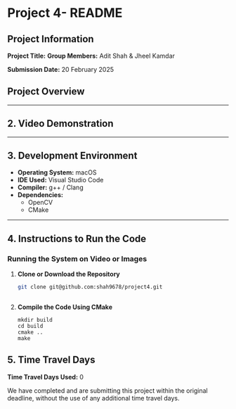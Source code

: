 # **Project 4- README**

## **Project Information**
**Project Title:** 
**Group Members:** Adit Shah & Jheel Kamdar 

**Submission Date:** 20 February 2025

## **Project Overview**


---

## **2. Video Demonstration**

---

## **3. Development Environment**
- **Operating System:** macOS
- **IDE Used:** Visual Studio Code
- **Compiler:** g++ / Clang 
- **Dependencies:**  
  - OpenCV  
  - CMake  

---

## **4. Instructions to Run the Code**
### **Running the System on Video or Images**
1. **Clone or Download the Repository**  
   ```bash
   git clone git@github.com:shah9678/project4.git
  
2. **Compile the Code Using CMake**
   ```
   mkdir build
   cd build
   cmake ..
   make
## **5. Time Travel Days**

**Time Travel Days Used:** 0

We have completed and are submitting this project within the original deadline, without the use of any additional time travel days.